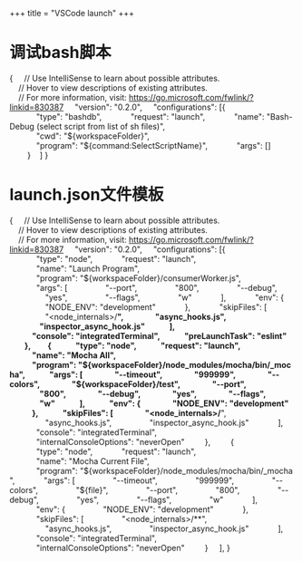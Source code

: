 +++
title = "VSCode launch"
+++



# 调试bash脚本

{
    // Use IntelliSense to learn about possible attributes.
    // Hover to view descriptions of existing attributes.
    // For more information, visit: https://go.microsoft.com/fwlink/?linkid=830387
    "version": "0.2.0",
    "configurations": [{
            "type": "bashdb",
            "request": "launch",
            "name": "Bash-Debug (select script from list of sh files)",
            "cwd": "${workspaceFolder}",
            "program": "${command:SelectScriptName}",
            "args": []
        }    ]
}

# launch.json文件模板

{
    // Use IntelliSense to learn about possible attributes.
    // Hover to view descriptions of existing attributes.
    // For more information, visit: https://go.microsoft.com/fwlink/?linkid=830387
    "version": "0.2.0",
    "configurations": [{
            "type": "node",
            "request": "launch",
            "name": "Launch Program",
            "program": "${workspaceFolder}/consumerWorker.js",
            "args": [
                "--port",
                "800",
                "--debug",
                "yes",
                "--flags",
                "w"
            ],
            "env": {
                "NODE_ENV": "development"
            },
            "skipFiles": [
                "<node_internals>/**",
                "async_hooks.js",
                "inspector_async_hook.js"
            ],
            "console": "integratedTerminal",
            "preLaunchTask": "eslint"
        },
        {
            "type": "node",
            "request": "launch",
            "name": "Mocha All",
            "program": "${workspaceFolder}/node_modules/mocha/bin/_mocha",
            "args": [
                "--timeout",
                "999999",
                "--colors",
                "${workspaceFolder}/test",
                "--port",
                "800",
                "--debug",
                "yes",
                "--flags",
                "w"
            ],
            "env": {
                "NODE_ENV": "development"
            },
            "skipFiles": [
                "<node_internals>/**",
                "async_hooks.js",
                "inspector_async_hook.js"
            ],
            "console": "integratedTerminal",
            "internalConsoleOptions": "neverOpen"
        },
        {
            "type": "node",
            "request": "launch",
            "name": "Mocha Current File",
            "program": "${workspaceFolder}/node_modules/mocha/bin/_mocha",
            "args": [
                "--timeout",
                "999999",
                "--colors",
                "${file}",
                "--port",
                "800",
                "--debug",
                "yes",
                "--flags",
                "w"
            ],
            "env": {
                "NODE_ENV": "development"
            },
            "skipFiles": [
                "<node_internals>/**",
                "async_hooks.js",
                "inspector_async_hook.js"
            ],
            "console": "integratedTerminal",
            "internalConsoleOptions": "neverOpen"
        }
    ],
}
